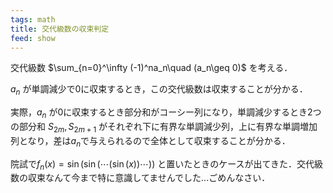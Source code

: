 ```yaml
---
tags: math
title: 交代級数の収束判定
feed: show
---
```

交代級数 $\sum_{n=0}^\infty (-1)^na_n\quad (a_n\geq 0)$ を考える．

$a_n$ が単調減少で0に収束するとき，この交代級数は収束することが分かる．

実際，$a_n$ が0に収束するとき部分和がコーシー列になり，単調減少するとき2つの部分和 $S_{2m},S_{2m+1}$ がそれぞれ下に有界な単調減少列，上に有界な単調増加列となり，差は$a_n$で与えられるので全体として収束することが分かる．



院試で$f_n(x)=\sin(\sin(\cdots(\sin(x))\cdots))$ と置いたときのケースが出てきた．交代級数の収束なんて今まで特に意識してませんでした...ごめんなさい．

